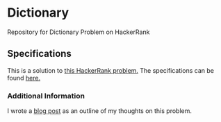 # Dictionary
Repository for Dictionary Problem on HackerRank
## Specifications
This is a solution to [this HackerRank problem.](https://www.hackerrank.com/challenges/count-triplets-1/problem?h_l=interview&playlist_slugs%5B%5D=interview-preparation-kit&playlist_slugs%5B%5D=dictionaries-hashmaps)
The specifications can be found [here.](https://github.com/mdecaire/dictionary/blob/master/Specifications.pdf)
### Additional Information
I wrote a [blog post](https://confessionsofajuniordeveloper.wordpress.com/) as an outline of my thoughts on this problem. 
